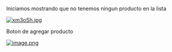 Iniciamos mostrando que no tenemos ningun producto en la lista

[![xm3oSh.jpg](https://i.postimg.cc/Qx43gLKD/xm3oSh.jpg)](https://postimg.cc/CzqXYQ4r)


Boton de agregar producto 

[![image.png](https://i.postimg.cc/Mp9mKDLd/image.png)](https://postimg.cc/k2tbTxqb)
